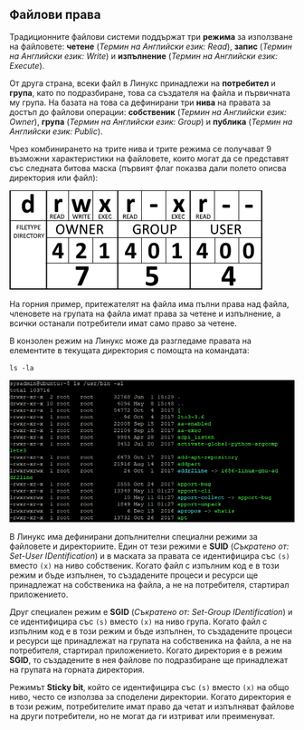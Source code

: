 ## Файлови права

Традиционните файлови системи поддържат три **режима** за използване на файловете: 
**четене** (_Термин на Английски език: Read_), 
**запис** (_Термин на Английски език: Write_) и
**изпълнение** (_Термин на Английски език: Execute_). 

От друга страна, всеки файл в Линукс принадлежи на **потребител** и **група**, 
като по подразбиране, това са създателя на файла и първичната му група. 
На базата на това са дефинирани три **нива** на правата за достъп до файлови операции: 
**собственик** (_Термин на Английски език: Owner_), 
**група** (_Термин на Английски език: Group_) и 
**публика** (_Термин на Английски език: Public_). 

Чрез комбинирането на трите нива и трите режима се получават 9 възможни характеристики на файловете, 
които могат да се представят със следната битова маска (първият флаг показва дали полето описва директория или файл):

![09_permissions_fig1.png](09_permissions_fig1.png)

На горния пример, притежателят на файла има пълни права над файла, членовете на групата на файла имат права за четене и изпълнение, а всички останали потребители имат само право за четене.

В конзолен режим на Линукс може да разгледаме правата на елементите в текущата директория с помощта на командата:
```
ls -la
```

![09_permissions_fig2.png](09_permissions_fig2.png)  

В Линукс има дефинирани допълнителни специални режими за файловете и директориите. Един от тези режими е **SUID** (_Съкратено от: Set-User IDentification_) и в маската за правата се идентифицира със `(s)` вместо `(x)` на ниво собственик. Когато файл с изпълним код е в този режим и бъде изпълнен, то създадените процеси и ресурси ще принадлежат на собственика на файла, а не на потребителя, стартирал приложението.

Друг специален режим е **SGID** (_Съкратено от: Set-Group IDentification_) и се идентифицира със `(s)` вместо `(x)` на ниво група. Когато файл с изпълним код е в този режим и бъде изпълнен, то създадените процеси и ресурси ще принадлежат на групата на собственика на файла, а не на потребителя, стартирал приложението. Когато директория е в режим **SGID**, то създадените в нея файлове по подразбиране ще принадлежат на групата на горната директория.

Режимът **Sticky bit**, който се идентифицира със `(s)` вместо `(x)` на общо ниво, често се използва за споделени директории. Когато директория е в този режим, потребителите имат право да четат и изпълняват файлове на други потребители, но не могат да ги изтриват или преименуват.
